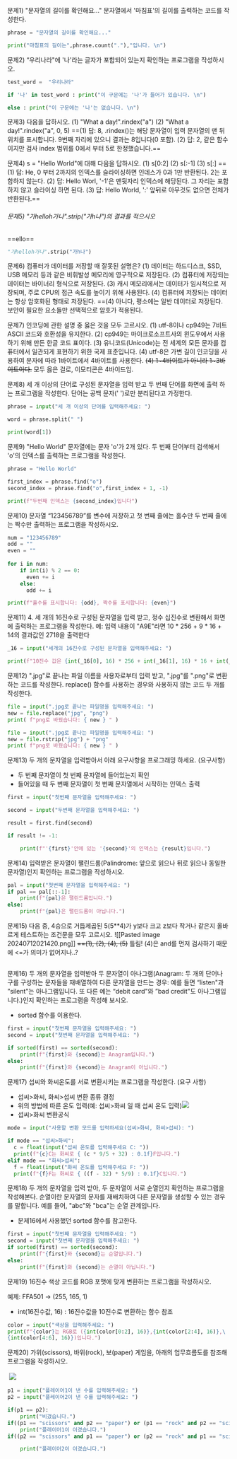 문제1) "문자열의 길이를 확인해요..." 문자열에서 '마침표'의 길이를 출력하는 코드를 작성한다.
```python
phrase = "문자열의 길이를 확인해요..."

print("마침표의 길이는",phrase.count("."),"입니다. \n")
```

문제2) “우리나라"에 '나'라는 글자가 포함되어 있는지 확인하는 프로그램을 작성하시오.
```python
test_word =  "우리나라"

if '나' in test_word : print("이 구문에는 '나'가 들어가 있습니다. \n")

else : print("이 구문에는 '나'는 없습니다. \n")
```
문제3) 다음을 답하시오.
(1) "What a day!".rindex("a")
(2) "What a day!".rindex("a", 0, 5)
==(1) 답: 8, .rindex()는 해당 문자열이 입력 문자열의 맨 뒤 위치를 표시합니다. 9번째 자리에 있으니 결과는 8입니다(0 포함).
(2) 답: 2, 같은 함수이지만 검사 index 범위를 0에서 부터 5로 한정했습니다.==

문제4) s = "Hello World"에 대해 다음을 답하시오.
(1) s[0:2]
(2) s[:-1]
(3) s[:]
==(1) 답: He, 0 부터 2까지의 인덱스를 슬라이싱하면 인데스가 0과 1만 반환된다. 2는 포함하지 않는다.
(2) 답: Hello Worl, '-1'은 맨뒷자리 인덱스에 해당된다. 그 자리는 포함하지 않고 슬라이싱 하면 된다.
(3) 답: Hello World, ':' 앞뒤로 아무것도 없으면 전체가 반환된다.==

###### 문제5) "가helloh가나".strip("가h나")의 결과를 적으시오
==ello==
```python
"가helloh가나".strip("가h나")
```

문제6) 컴퓨터가 데이터를 저장할 때 잘못된 설명은?
(1) 데이터는 하드디스크, SSD, USB 메모리 등과 같은 비휘발성 메모리에 영구적으로 저장된다.
(2) 컴퓨터에 저장되는 데이터는 바이너리 형식으로 저장된다.
(3) 캐시 메모리에서는 데이터가 임시적으로 저장되며, 주로 CPU의 접근 속도를 높이기 위해 사용된다.
(4) 컴퓨터에 저장되는 데이터는 항상 암호화된 형태로 저장된다.
==(4) 아니다, 평소에는 일반 데이터로 저장된다. 보안이 필요한 요소들만 선택적으로 암호가 적용된다.

문제7) 인코딩에 관한 설명 중 옳은 것을 모두 고르시오.
(1) utf-8이나 cp949는 7비트 ASCII 코드와 호환성을 유지한다.
(2) cp949는 마이크로소프트사의 윈도우에서 사용하기 위해 만든 한글 코드 표이다.
(3) 유니코드(Unicode)는 전 세계의 모든 문자를 컴퓨터에서 일관되게 표현하기 위한 국제 표준입니다.
(4) utf-8은 가변 길이 인코딩을 사용하여 문자에 따라 1바이트에서 4바이트를 사용한다.
~~(4) 1~4바이트가 아니라 1~3바이트이다.~~
모두 옳은 걸로, 이모티콘은 4바이드임.

문제8) 세 개 이상의 단어로 구성된 문자열을 입력 받고 두 번째 단어를 화면에 출력 하는 프로그램을 작성한다. 단어는 공백 문자(' ')로만 분리된다고 가정한다.
```python
phrase = input("세 개 이상의 단어를 입력해주세요: ")

word = phrase.split(" ")

print(word[1])
```
문제9) "Hello World" 문자열에는 문자 'o'가 2개 있다. 두 번째 단어부터 검색해서 'o'의 인덱스를 출력하는 프로그램을 작성한다.
```python
phrase = "Hello World"

first_index = phrase.find("o")
second_index = phrase.find("o",first_index + 1, -1)

print(f"두번째 인덱스는 {second_index}입니다")
```
문제10) 문자열 “123456789”를 변수에 저장하고 첫 번째 줄에는 홀수만 두 번째 줄에는 짝수만 출력하는 프로그램을 작성하시오.
```python
num = "123456789"
odd = ""
even = ""
  
for i in num:
    if int(i) % 2 == 0:
      even += i
    else:
      odd += i

print(f"홀수를 표시합니다: {odd}, 짝수를 표시합니다: {even}")
```

문제11) 4. 세 개의 16진수로 구성된 문자열을 입력 받고, 정수 십진수로 변환해서 화면에 출력하는 프로그램을 작성한다.
예: 입력 내용이 "A9E"라면 10 * 256 + 9 * 16 + 14의 결과값인 2718을 출력한다
```python
_16 = input("세개의 16진수로 구성된 문자열을 입력해주세요: ")

print(f"10진수 값은 {int(_16[0], 16) * 256 + int(_16[1], 16) * 16 + int(_16[2], 16)}입니다.")
```
문제12) ".jpg"로 끝나는 파일 이름을 사용자로부터 입력 받고, ".jpg"를 ".png"로 변환하는 코드를 작성한다. replace() 함수를 사용하는 경우와 사용하지 않는 코드 두 개를 작성한다.
```python
file = input(".jpg로 끝나는 파일명을 입력해주세요: ")
new = file.replace("jpg", "png")
print( f"png로 바꿨습니다: { new } " )

file = input(".jpg로 끝나는 파일명을 입력해주세요: ")
new = file.rstrip("jpg") + "png"
print( f"png로 바꿨습니다: { new } " )
```
문제13) 두 개의 문자열을 입력받아서 아래 요구사항을 프로그래밍 하세요.
(요구사항)
- 두 번째 문자열이 첫 번째 문자열에 들어있는지 확인
- 들어있을 때 두 번째 문자열이 첫 번째 문자열에서 시작하는 인덱스 출력
```python
first = input("첫번째 문자열을 입력해주세요: ")

second = input("두번째 문자열을 입력해주세요: ")

result = first.find(second)

if result != -1:

    print(f"'{first}'안에 있는 '{second}'의 인덱스는 {result}입니다.")
```
문제14) 입력받은 문자열이 팰린드롬(Palindrome: 앞으로 읽으나 뒤로 읽으나 동일한 문자열)인지 확인하는 프로그램을 작성하시오.
```python
pal = input("첫번째 문자열을 입력해주세요: ")
if pal == pal[::-1]:
    print(f"{pal}은 팰린드롬입니다.")
else:
    print(f"{pal}은 팰린드롬이 아닙니다.")
```
문제15) 다음 중, 4승으로 거듭제곱된 5(5\*\*4)가 y보다 크고 z보다 작거나 같은지 올바르게 테스트하는 조건문을 모두 고르시오.
![[Pasted image 20240712021420.png]]
~~==(1), (2), (4), (5)~~
틀림! (4)은 and를 먼저 검사하기 때문에 <=가 의미가 없어지나..?
```python

```

문제16) 두 개의 문자열을 입력받아 두 문자열이 아나그램(Anagram: 두 개의 단어나 구를 구성하는 문자들을 재배열하여 다른 문자열을 만드는 경우: 예를 들면 “listen"과 ”silent"는 아나그램입니다. 또 다른 예는 “debit card"와 ”bad credit"도 아나그램입니다.)인지 확인하는 프로그램을 작성해 보시오.
- sorted 함수를 이용한다.
```python
first = input("첫번째 문자열을 입력해주세요: ")
second = input("첫번째 문자열을 입력해주세요: ")

if sorted(first) == sorted(second):
    print(f"{first}와 {second}는 Anagram입니다.")
else:
    print(f"{first}와 {second}는 Anagram이 아닙니다.")
```
문제17) 섭씨와 화씨온도를 서로 변환시키는 프로그램을 작성한다.
(요구 사항)
- 섭씨>화씨, 화씨>섭씨 변환 종류 결정
- 위의 방법에 따른 온도 입력(예: 섭씨>화씨 일 때 섭씨 온도 입력)![](https://lh7-us.googleusercontent.com/docsz/AD_4nXcgrNfzuuyflQqUXO9q7z1QY5yZzrKigyuOLurhNxTd4JL43uxoaqoHp7cN4feCRPHSvsPDBwKeeDXgpqdch0FFGrjEQepZp2hiCj7Kwhc75ATlEI31LhJmm5S-s49eTFd-TQuAGXJuUHQii26JBzOZHA8SOQFe00ftouAqgFJ0Qa4Ta1tFBac?key=ox6opSSJoFPKWkuJprpWeg)
- 섭씨>화씨 변환공식
```python
mode = input("사용할 변환 모드를 입력하세요(섭씨>화씨, 화씨>섭씨): ")

if mode == "섭씨>화씨":
  c = float(input("섭씨 온도를 입력해주세요 C: "))
  print(f"{c}C는 화씨로 { (c * 9/5 + 32) : 0.1f}F입니다.")
elif mode == "화씨>섭씨":
  f = float(input("화씨 온도를 입력해주세요 F: "))
  print(f"{f}F는 화씨로 { ((f - 32) * 5/9) : 0.1f}C입니다.")
```
문제18) 두 개의 문자열을 입력 받아, 두 문자열이 서로 순열인지 확인하는 프로그램을 작성해본다.
순열이란 문자열의 문자를 재배치하여 다른 문자열을 생성할 수 있는 경우를 말합니다. 예를 들어, "abc"와 "bca"는 순열 관계입니다.
- 문제16에서 사용했던 sorted 함수를 참고한다.
```python
first = input("첫번째 문자열을 입력해주세요: ")
second = input("첫번째 문자열을 입력해주세요: ")
if sorted(first) == sorted(second):
    print(f"{first}와 {second}는 순열입니다.")
else:
    print(f"{first}와 {second}는 순열이 아닙니다.")
```

문제19) 16진수 색상 코드를 RGB 포맷에 맞게 변환하는 프로그램을 작성하시오.

예제: FFA501 -> (255, 165, 1)

- int(16진수값, 16) : 16진수값을 10진수로 변환하는 함수 참조
```python
color = input("색상을 입력해주세요: ")
print(f"{color}는 RGB로 ({int(color[0:2], 16)},{int(color[2:4], 16)},\
{int(color[4:6], 16)})입니다.")
```

문제20) 가위(scissors), 바위(rock), 보(paper) 게임을, 아래의 업무흐름도를 참조해 프로그램을 작성하시오.<br><br> ![](https://lh7-us.googleusercontent.com/docsz/AD_4nXdzf4liftlmJZsm6VxFb5iDX86rE7LGun5WZrL7TWPCJ2-RLQjYvrW2cZXnoguZoxsTHYQIWPoSmaFJTZqYkCvGc8xy8yCfW7h95fJZlD4Vip9pIF4tMqKsf78f2SJFESg6K62yUzTJYgi0-zvET8uvrsWCUzKOzDDRo5fTJBM5XaEZkbMVbKw?key=ox6opSSJoFPKWkuJprpWeg)
```python
p1 = input("플레이어1이 낸 수를 입력해주세요: ")
p2 = input("플레이어2이 낸 수를 입력해주세요: ")

if(p1 == p2):
    print("비겼습니다.")
if((p1 == "scissors" and p2 == "paper") or (p1 == "rock" and p2 == "scissors") or (p1 == "paper" and p2 == "rock")):
    print("플레이어1이 이겼습니다.")
if((p2 == "scissors" and p1 == "paper") or (p2 == "rock" and p1 == "scissors") or (p2 == "paper" and p1 == "rock")):

    print("플레이어2이 이겼습니다.")
```